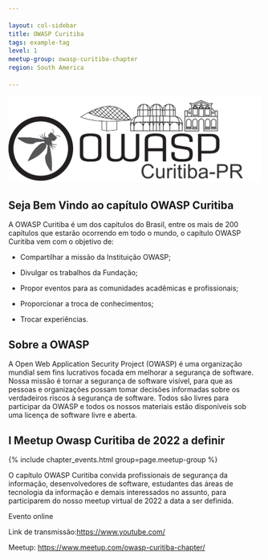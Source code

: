 ```yaml
---

layout: col-sidebar
title: OWASP Curitiba
tags: example-tag
level: 1
meetup-group: owasp-curitiba-chapter
region: South America

---
```



![Owasp-Curitiba (2)](https://github.com/OWASP/www-chapter-curitiba/blob/38268c2fa69f19d1887f42c35d644947d6b3a9ad/assets/images/final.png)


## Seja Bem Vindo ao capítulo OWASP Curitiba

A OWASP Curitiba é um dos capítulos do Brasil, entre os mais de 200 capítulos que estarão ocorrendo em todo o mundo, o capítulo OWASP Curitiba vem com o objetivo de:


- Compartilhar a missão da Instituição OWASP;

- Divulgar os trabalhos da Fundação;

- Propor eventos para as comunidades acadêmicas e profissionais;

- Proporcionar a troca de conhecimentos;

- Trocar experiências. 

## Sobre a OWASP

A Open Web Application Security Project (OWASP) é uma organização mundial sem fins lucrativos focada em melhorar a segurança de software. Nossa missão é tornar a segurança de software visível, para que as pessoas e organizações possam tomar decisões informadas sobre os verdadeiros riscos à segurança de software. Todos são livres para participar da OWASP e todos os nossos materiais estão disponíveis sob uma licença de software livre e aberta.


## I Meetup Owasp Curitiba de 2022 a definir

{% include chapter_events.html group=page.meetup-group %}

O capítulo OWASP Curitiba convida profissionais de segurança da informação, desenvolvedores de software, estudantes das áreas de tecnologia da informação e demais interessados no assunto, para participarem do nosso meetup virtual de 2022 a data a ser definida.

Evento online

Link de transmissão:https://www.youtube.com/

Meetup: https://www.meetup.com/owasp-curitiba-chapter/
